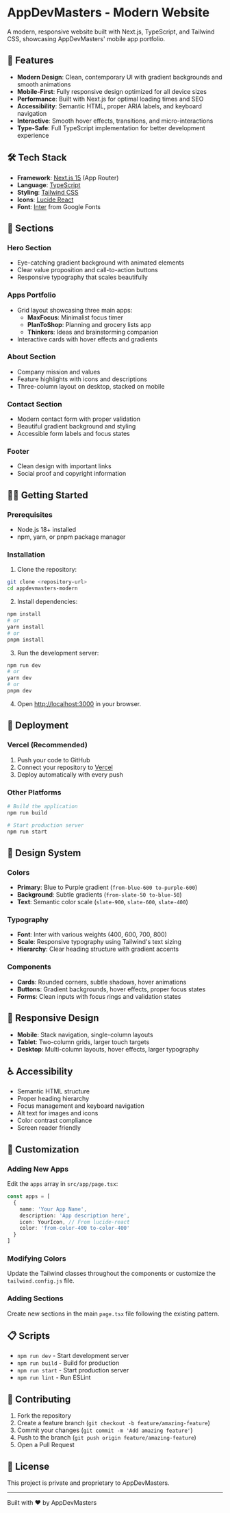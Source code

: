# AppDevMasters - Modern Website

A modern, responsive website built with Next.js, TypeScript, and Tailwind CSS, showcasing AppDevMasters' mobile app portfolio.

## 🚀 Features

- **Modern Design**: Clean, contemporary UI with gradient backgrounds and smooth animations
- **Mobile-First**: Fully responsive design optimized for all device sizes
- **Performance**: Built with Next.js for optimal loading times and SEO
- **Accessibility**: Semantic HTML, proper ARIA labels, and keyboard navigation
- **Interactive**: Smooth hover effects, transitions, and micro-interactions
- **Type-Safe**: Full TypeScript implementation for better development experience

## 🛠️ Tech Stack

- **Framework**: [Next.js 15](https://nextjs.org/) (App Router)
- **Language**: [TypeScript](https://www.typescriptlang.org/)
- **Styling**: [Tailwind CSS](https://tailwindcss.com/)
- **Icons**: [Lucide React](https://lucide.dev/)
- **Font**: [Inter](https://fonts.google.com/specimen/Inter) from Google Fonts

## 📱 Sections

### Hero Section
- Eye-catching gradient background with animated elements
- Clear value proposition and call-to-action buttons
- Responsive typography that scales beautifully

### Apps Portfolio
- Grid layout showcasing three main apps:
  - **MaxFocus**: Minimalist focus timer
  - **PlanToShop**: Planning and grocery lists app
  - **Thinkers**: Ideas and brainstorming companion
- Interactive cards with hover effects and gradients

### About Section
- Company mission and values
- Feature highlights with icons and descriptions
- Three-column layout on desktop, stacked on mobile

### Contact Section
- Modern contact form with proper validation
- Beautiful gradient background and styling
- Accessible form labels and focus states

### Footer
- Clean design with important links
- Social proof and copyright information

## 🏃‍♂️ Getting Started

### Prerequisites
- Node.js 18+ installed
- npm, yarn, or pnpm package manager

### Installation

1. Clone the repository:
```bash
git clone <repository-url>
cd appdevmasters-modern
```

2. Install dependencies:
```bash
npm install
# or
yarn install
# or
pnpm install
```

3. Run the development server:
```bash
npm run dev
# or
yarn dev
# or
pnpm dev
```

4. Open [http://localhost:3000](http://localhost:3000) in your browser.

## 🚀 Deployment

### Vercel (Recommended)
1. Push your code to GitHub
2. Connect your repository to [Vercel](https://vercel.com)
3. Deploy automatically with every push

### Other Platforms
```bash
# Build the application
npm run build

# Start production server
npm run start
```

## 🎨 Design System

### Colors
- **Primary**: Blue to Purple gradient (`from-blue-600 to-purple-600`)
- **Background**: Subtle gradients (`from-slate-50 to-blue-50`)
- **Text**: Semantic color scale (`slate-900`, `slate-600`, `slate-400`)

### Typography
- **Font**: Inter with various weights (400, 600, 700, 800)
- **Scale**: Responsive typography using Tailwind's text sizing
- **Hierarchy**: Clear heading structure with gradient accents

### Components
- **Cards**: Rounded corners, subtle shadows, hover animations
- **Buttons**: Gradient backgrounds, hover effects, proper focus states
- **Forms**: Clean inputs with focus rings and validation states

## 📱 Responsive Design

- **Mobile**: Stack navigation, single-column layouts
- **Tablet**: Two-column grids, larger touch targets
- **Desktop**: Multi-column layouts, hover effects, larger typography

## ♿ Accessibility

- Semantic HTML structure
- Proper heading hierarchy
- Focus management and keyboard navigation
- Alt text for images and icons
- Color contrast compliance
- Screen reader friendly

## 🔧 Customization

### Adding New Apps
Edit the `apps` array in `src/app/page.tsx`:
```typescript
const apps = [
  {
    name: 'Your App Name',
    description: 'App description here',
    icon: YourIcon, // From lucide-react
    color: 'from-color-400 to-color-400'
  }
]
```

### Modifying Colors
Update the Tailwind classes throughout the components or customize the `tailwind.config.js` file.

### Adding Sections
Create new sections in the main `page.tsx` file following the existing pattern.

## 📋 Scripts

- `npm run dev` - Start development server
- `npm run build` - Build for production
- `npm run start` - Start production server
- `npm run lint` - Run ESLint

## 🤝 Contributing

1. Fork the repository
2. Create a feature branch (`git checkout -b feature/amazing-feature`)
3. Commit your changes (`git commit -m 'Add amazing feature'`)
4. Push to the branch (`git push origin feature/amazing-feature`)
5. Open a Pull Request

## 📝 License

This project is private and proprietary to AppDevMasters.

---

Built with ❤️ by AppDevMasters
